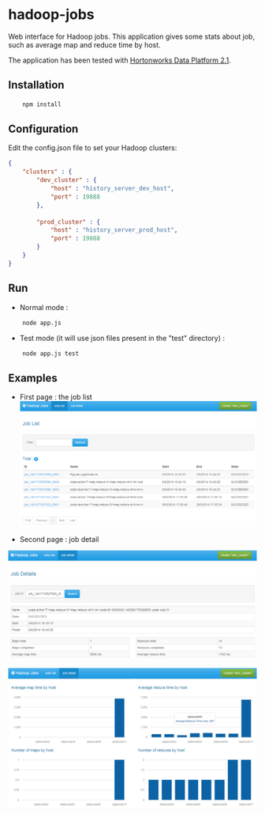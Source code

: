 hadoop-jobs
===========

Web interface for Hadoop jobs. This application gives some stats about job, such as average map and reduce time by host.

The application has been tested with [Hortonworks Data Platform 2.1](http://hortonworks.com/hdp/).


## Installation

``` bash
    npm install
```

## Configuration

Edit the config.json file to set your Hadoop clusters:

``` json
{
    "clusters" : {
        "dev_cluster" : {
            "host" : "history_server_dev_host",
            "port" : 19888
        },

        "prod_cluster" : {
            "host" : "history_server_prod_host",
            "port" : 19888
        }
    }
}
``` 

## Run

* Normal mode : 
``` bash
    node app.js
```

* Test mode (it will use json files present in the "test" directory) : 
``` bash
    node app.js test
```

## Examples

* First page : the job list
![Job list](/docs/joblist.png)

* Second page : job detail

![Job detail - part 1](/docs/job_part1.png)

![Job detail - part 2](/docs/job_part2.png)


